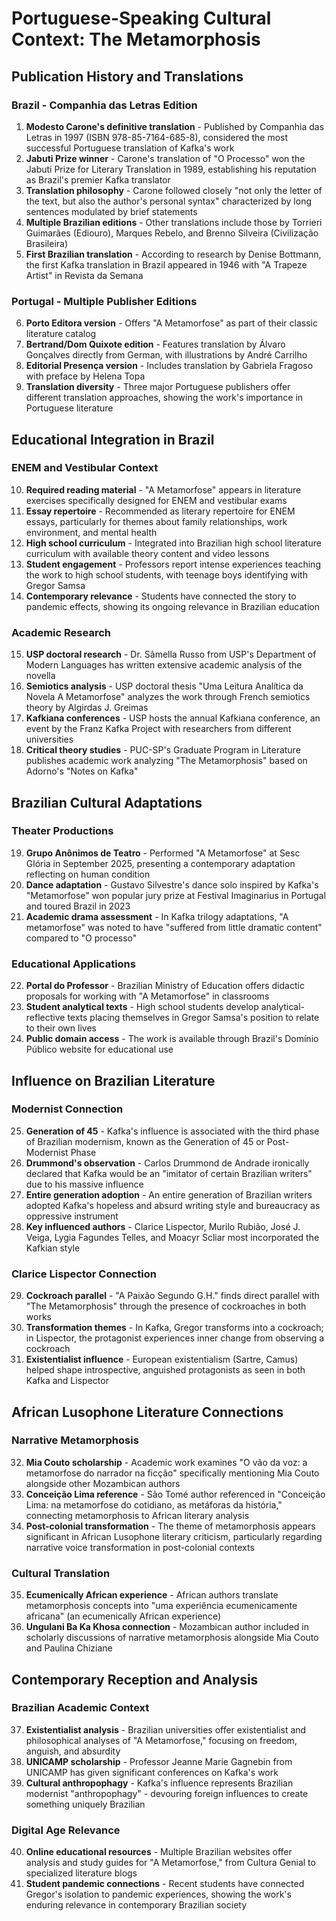 # Portuguese-Speaking Cultural Context: The Metamorphosis

## Publication History and Translations

### Brazil - Companhia das Letras Edition
1. **Modesto Carone's definitive translation** - Published by Companhia das Letras in 1997 (ISBN 978-85-7164-685-8), considered the most successful Portuguese translation of Kafka's work
2. **Jabuti Prize winner** - Carone's translation of "O Processo" won the Jabuti Prize for Literary Translation in 1989, establishing his reputation as Brazil's premier Kafka translator
3. **Translation philosophy** - Carone followed closely "not only the letter of the text, but also the author's personal syntax" characterized by long sentences modulated by brief statements
4. **Multiple Brazilian editions** - Other translations include those by Torrieri Guimarães (Ediouro), Marques Rebelo, and Brenno Silveira (Civilização Brasileira)
5. **First Brazilian translation** - According to research by Denise Bottmann, the first Kafka translation in Brazil appeared in 1946 with "A Trapeze Artist" in Revista da Semana

### Portugal - Multiple Publisher Editions
6. **Porto Editora version** - Offers "A Metamorfose" as part of their classic literature catalog
7. **Bertrand/Dom Quixote edition** - Features translation by Álvaro Gonçalves directly from German, with illustrations by André Carrilho
8. **Editorial Presença version** - Includes translation by Gabriela Fragoso with preface by Helena Topa
9. **Translation diversity** - Three major Portuguese publishers offer different translation approaches, showing the work's importance in Portuguese literature

## Educational Integration in Brazil

### ENEM and Vestibular Context
10. **Required reading material** - "A Metamorfose" appears in literature exercises specifically designed for ENEM and vestibular exams
11. **Essay repertoire** - Recommended as literary repertoire for ENEM essays, particularly for themes about family relationships, work environment, and mental health
12. **High school curriculum** - Integrated into Brazilian high school literature curriculum with available theory content and video lessons
13. **Student engagement** - Professors report intense experiences teaching the work to high school students, with teenage boys identifying with Gregor Samsa
14. **Contemporary relevance** - Students have connected the story to pandemic effects, showing its ongoing relevance in Brazilian education

### Academic Research
15. **USP doctoral research** - Dr. Sâmella Russo from USP's Department of Modern Languages has written extensive academic analysis of the novella
16. **Semiotics analysis** - USP doctoral thesis "Uma Leitura Analítica da Novela A Metamorfose" analyzes the work through French semiotics theory by Algirdas J. Greimas
17. **Kafkiana conferences** - USP hosts the annual Kafkiana conference, an event by the Franz Kafka Project with researchers from different universities
18. **Critical theory studies** - PUC-SP's Graduate Program in Literature publishes academic work analyzing "The Metamorphosis" based on Adorno's "Notes on Kafka"

## Brazilian Cultural Adaptations

### Theater Productions
19. **Grupo Anônimos de Teatro** - Performed "A Metamorfose" at Sesc Glória in September 2025, presenting a contemporary adaptation reflecting on human condition
20. **Dance adaptation** - Gustavo Silvestre's dance solo inspired by Kafka's "Metamorfose" won popular jury prize at Festival Imaginarius in Portugal and toured Brazil in 2023
21. **Academic drama assessment** - In Kafka trilogy adaptations, "A metamorfose" was noted to have "suffered from little dramatic content" compared to "O processo"

### Educational Applications
22. **Portal do Professor** - Brazilian Ministry of Education offers didactic proposals for working with "A Metamorfose" in classrooms
23. **Student analytical texts** - High school students develop analytical-reflective texts placing themselves in Gregor Samsa's position to relate to their own lives
24. **Public domain access** - The work is available through Brazil's Domínio Público website for educational use

## Influence on Brazilian Literature

### Modernist Connection
25. **Generation of 45** - Kafka's influence is associated with the third phase of Brazilian modernism, known as the Generation of 45 or Post-Modernist Phase
26. **Drummond's observation** - Carlos Drummond de Andrade ironically declared that Kafka would be an "imitator of certain Brazilian writers" due to his massive influence
27. **Entire generation adoption** - An entire generation of Brazilian writers adopted Kafka's hopeless and absurd writing style and bureaucracy as oppressive instrument
28. **Key influenced authors** - Clarice Lispector, Murilo Rubião, José J. Veiga, Lygia Fagundes Telles, and Moacyr Scliar most incorporated the Kafkian style

### Clarice Lispector Connection
29. **Cockroach parallel** - "A Paixão Segundo G.H." finds direct parallel with "The Metamorphosis" through the presence of cockroaches in both works
30. **Transformation themes** - In Kafka, Gregor transforms into a cockroach; in Lispector, the protagonist experiences inner change from observing a cockroach
31. **Existentialist influence** - European existentialism (Sartre, Camus) helped shape introspective, anguished protagonists as seen in both Kafka and Lispector

## African Lusophone Literature Connections

### Narrative Metamorphosis
32. **Mia Couto scholarship** - Academic work examines "O vão da voz: a metamorfose do narrador na ficção" specifically mentioning Mia Couto alongside other Mozambican authors
33. **Conceição Lima reference** - São Tomé author referenced in "Conceição Lima: na metamorfose do cotidiano, as metáforas da história," connecting metamorphosis to African literary analysis
34. **Post-colonial transformation** - The theme of metamorphosis appears significant in African Lusophone literary criticism, particularly regarding narrative voice transformation in post-colonial contexts

### Cultural Translation
35. **Ecumenically African experience** - African authors translate metamorphosis concepts into "uma experiência ecumenicamente africana" (an ecumenically African experience)
36. **Ungulani Ba Ka Khosa connection** - Mozambican author included in scholarly discussions of narrative metamorphosis alongside Mia Couto and Paulina Chiziane

## Contemporary Reception and Analysis

### Brazilian Academic Context
37. **Existentialist analysis** - Brazilian universities offer existentialist and philosophical analyses of "A Metamorfose," focusing on freedom, anguish, and absurdity
38. **UNICAMP scholarship** - Professor Jeanne Marie Gagnebin from UNICAMP has given significant conferences on Kafka's work
39. **Cultural anthropophagy** - Kafka's influence represents Brazilian modernist "anthropophagy" - devouring foreign influences to create something uniquely Brazilian

### Digital Age Relevance
40. **Online educational resources** - Multiple Brazilian websites offer analysis and study guides for "A Metamorfose," from Cultura Genial to specialized literature blogs
41. **Student pandemic connections** - Recent students have connected Gregor's isolation to pandemic experiences, showing the work's enduring relevance in contemporary Brazilian society